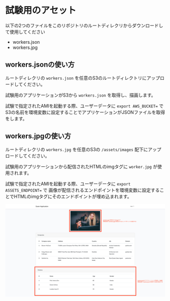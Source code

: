 # 試験用のアセット

以下の2つのファイルをこのリポジトリのルートディレクリからダウンロードして使用してください

* workers.json
* workers.jpg

## workers.jsonの使い方

ルートディレクリの `workers.json` を任意のS3のルートディレクトリにアップロードしてください。

試験用のアプリケーションがS3から `workers.json` を取得し、描画します。

試験で指定されたAMIを起動する際、ユーザーデータに `export AWS_BUCKET=` でS3の名前を環境変数に設定することでアプリケーションがJSONファイルを取得をします。 

## workers.jpgの使い方

ルートディレクリの `workers.jpg` を任意のS3の `/assets/images` 配下にアップロードしてください。

試験用のアプリケーションから配信されたHTMLのimgタグに `worker.jpg` が使用されます。

試験で指定されたAMIを起動する際、ユーザーデータに `export ASSETS_ENDPOINT=` で 画像が配信されるエンドポイントを環境変数に設定することでHTMLのimgタグにそのエンドポイントが埋め込まれます。

![example](./sample_2.png)
